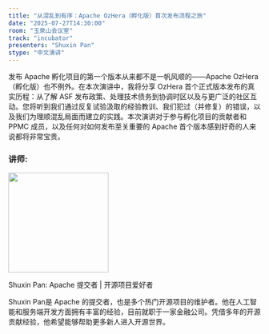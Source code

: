 ```yaml
---
title: "从混乱到有序：Apache OzHera（孵化版）首次发布流程之旅"
date: "2025-07-27T14:30:00"
room: "玉泉山会议室"
track: "incubator"
presenters: "Shuxin Pan"
stype: "中文演讲"
---
```


发布 Apache 孵化项目的第一个版本从来都不是一帆风顺的——Apache OzHera（孵化版）也不例外。在本次演讲中，我将分享 OzHera 首个正式版本发布的真实历程：从了解 ASF 发布政策、处理技术债务到协调时区以及与更广泛的社区互动。您将听到我们通过反复试验汲取的经验教训、我们犯过（并修复）的错误，以及我们为理顺混乱局面而建立的实践。本次演讲对于参与孵化项目的贡献者和 PPMC 成员，以及任何对如何发布至关重要的 Apache 首个版本感到好奇的人来说都将非常宝贵。

### 讲师:

<img src="https://sessionize.com/image/6fb0-400o400o1-PEobn7xbiQsRk7JmKQ6i9W.jpg" width="200" /><br/>

Shuxin Pan: Apache 提交者 | 开源项目爱好者

Shuxin Pan是 Apache 的提交者，也是多个热门开源项目的维护者。他在人工智能和服务端开发方面拥有丰富的经验，目前就职于一家金融公司。凭借多年的开源贡献经验，他希望能够帮助更多新人进入开源世界。